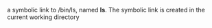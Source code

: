 a symbolic link to /bin/ls, named __ls__. The symbolic link is created in the current working directory
